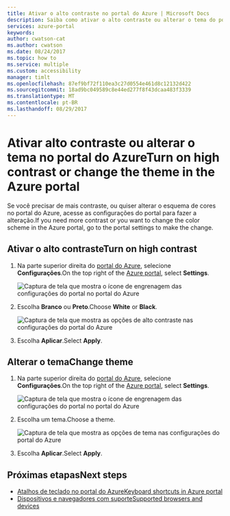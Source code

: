 ```yaml
---
title: Ativar o alto contraste no portal do Azure | Microsoft Docs
description: Saiba como ativar o alto contraste ou alterar o tema do portal do Azure.
services: azure-portal
keywords: 
author: cwatson-cat
ms.author: cwatson
ms.date: 08/24/2017
ms.topic: how to
ms.service: multiple
ms.custom: accessibility
manager: timlt
ms.openlocfilehash: 87ef9bf72f110ea3c27d0554e461d8c12132d422
ms.sourcegitcommit: 18ad9bc049589c8e44ed277f8f43dcaa483f3339
ms.translationtype: MT
ms.contentlocale: pt-BR
ms.lasthandoff: 08/29/2017
---
```

# <a name="turn-on-high-contrast-or-change-the-theme-in-the-azure-portal"></a><span data-ttu-id="9c406-103">Ativar alto contraste ou alterar o tema no portal do Azure</span><span class="sxs-lookup"><span data-stu-id="9c406-103">Turn on high contrast or change the theme in the Azure portal</span></span>
<span data-ttu-id="9c406-104">Se você precisar de mais contraste, ou quiser alterar o esquema de cores no portal do Azure, acesse as configurações do portal para fazer a alteração.</span><span class="sxs-lookup"><span data-stu-id="9c406-104">If you need more contrast or you want to change the color scheme in the Azure portal, go to the portal settings to make the change.</span></span> 

## <a name="turn-on-high-contrast"></a><span data-ttu-id="9c406-105">Ativar o alto contraste</span><span class="sxs-lookup"><span data-stu-id="9c406-105">Turn on high contrast</span></span>
1. <span data-ttu-id="9c406-106">Na parte superior direita do [portal do Azure](https://portal.azure.com), selecione **Configurações**.</span><span class="sxs-lookup"><span data-stu-id="9c406-106">On the top right of the [Azure portal](https://portal.azure.com), select **Settings**.</span></span> 

    ![Captura de tela que mostra o ícone de engrenagem das configurações do portal no portal do Azure](./media/azure-portal-change-theme-high-contrast/azure-portal-settings-icon.png)
1. <span data-ttu-id="9c406-108">Escolha **Branco** ou **Preto**.</span><span class="sxs-lookup"><span data-stu-id="9c406-108">Choose **White** or **Black**.</span></span>

    ![Captura de tela que mostra as opções de alto contraste nas configurações do portal do Azure](./media/azure-portal-change-theme-high-contrast/azure-portal-highcontrast-options.png)
1. <span data-ttu-id="9c406-110">Escolha **Aplicar**.</span><span class="sxs-lookup"><span data-stu-id="9c406-110">Select **Apply**.</span></span>

## <a name="change-theme"></a><span data-ttu-id="9c406-111">Alterar o tema</span><span class="sxs-lookup"><span data-stu-id="9c406-111">Change theme</span></span>
1. <span data-ttu-id="9c406-112">Na parte superior direita do [portal do Azure](https://portal.azure.com), selecione **Configurações**.</span><span class="sxs-lookup"><span data-stu-id="9c406-112">On the top right of the [Azure portal](https://portal.azure.com), select **Settings**.</span></span>

    ![Captura de tela que mostra o ícone de engrenagem das configurações do portal no portal do Azure](./media/azure-portal-change-theme-high-contrast/azure-portal-settings-icon.png)
1. <span data-ttu-id="9c406-114">Escolha um tema.</span><span class="sxs-lookup"><span data-stu-id="9c406-114">Choose a theme.</span></span>

    ![Captura de tela que mostra as opções de tema nas configurações do portal do Azure](./media/azure-portal-change-theme-high-contrast/azure-portal-theme-options.png)
1. <span data-ttu-id="9c406-116">Escolha **Aplicar**.</span><span class="sxs-lookup"><span data-stu-id="9c406-116">Select **Apply**.</span></span>

## <a name="next-steps"></a><span data-ttu-id="9c406-117">Próximas etapas</span><span class="sxs-lookup"><span data-stu-id="9c406-117">Next steps</span></span>
- [<span data-ttu-id="9c406-118">Atalhos de teclado no portal do Azure</span><span class="sxs-lookup"><span data-stu-id="9c406-118">Keyboard shortcuts in Azure portal</span></span>](azure-portal-keyboard-shortcuts.md)
- [<span data-ttu-id="9c406-119">Dispositivos e navegadores com suporte</span><span class="sxs-lookup"><span data-stu-id="9c406-119">Supported browsers and devices</span></span>](../azure-preview-portal-supported-browsers-devices.md)
